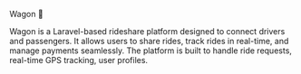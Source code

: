 Wagon 🚗

Wagon is a Laravel-based rideshare platform designed to connect drivers and passengers. It allows users to share rides, track rides in real-time, and manage payments seamlessly. The platform is built to handle ride requests, real-time GPS tracking, user profiles.

